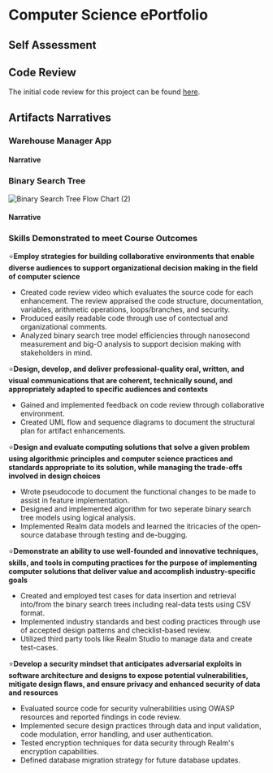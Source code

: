 # Computer Science ePortfolio

## Self Assessment 

## Code Review
The initial code review for this project can be found [here](https://youtube.com/playlist?list=PLR8ofoWi60ZuU3sn5STf4Om_Txww9rYqG&si=JUI9ZJTV0dNwNS6T).

## Artifacts Narratives

### Warehouse Manager App  

#### Narrative 

### Binary Search Tree  

![Binary Search Tree Flow Chart (2)](https://github.com/user-attachments/assets/d563ddf1-288d-4c86-9ac2-337f7a31e8e4)


#### Narrative 

### Skills Demonstrated to meet Course Outcomes

⭐**Employ strategies for building collaborative environments that enable diverse audiences to support organizational decision making in the field of computer science**
  - Created code review video which evaluates the source code for each enhancement. The review appraised the code structure, documentation, variables, arithmetic operations, loops/branches, and security.
  - Produced easily readable code through use of contectual and organizational comments.
  - Analyzed binary search tree model efficiencies through nanosecond measurement and big-O analysis to support decision making with stakeholders in mind.

⭐**Design, develop, and deliver professional-quality oral, written, and visual communications that are coherent, technically sound, and appropriately adapted to specific audiences and contexts**
  - Gained and implemented feedback on code review through collaborative environment.
  - Created UML flow and sequence diagrams to document the structural plan for artifact enhancements.

⭐**Design and evaluate computing solutions that solve a given problem using algorithmic principles and computer science practices and standards appropriate to its solution, while managing the trade-offs involved in design choices**
  - Wrote pseudocode to document the functional changes to be made to assist in feature implementation.
  - Designed and implemented algorithm for two seperate binary search tree models using logical analysis.
  - Implemented Realm data models and learned the itricacies of the open-source database through testing and de-bugging.

⭐**Demonstrate an ability to use well-founded and innovative techniques, skills, and tools in computing practices for the purpose of implementing computer solutions that deliver value and accomplish industry-specific goals**
  - Created and employed test cases for data insertion and retrieval into/from the binary search trees including real-data tests using CSV format.
  - Implemented industry standards and best coding practices through use of accepted design patterns and checklist-based review.
  - Utilized third party tools like Realm Studio to manage data and create test-cases.

⭐**Develop a security mindset that anticipates adversarial exploits in software architecture and designs to expose potential vulnerabilities, mitigate design flaws, and ensure privacy and enhanced security of data and resources**
  - Evaluated source code for security vulnerabilities using OWASP resources and reported findings in code review.
  - Implemented secure design practices through data and input validation, code modulation, error handling, and user authentication.
  - Tested encryption techniques for data security through Realm's encryption capabilities.
  - Defined database migration strategy for future database updates.

